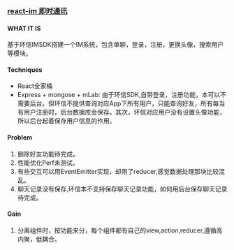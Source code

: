 ### [react-im 即时通讯](https://react-im.netlify.com)

#### WHAT IT IS
基于环信IMSDK搭建一个IM系统，包含单聊，登录，注册，更换头像，搜索用户等模块。

#### Techniques
- React全家桶
- Express + mongose + mLab: 由于环信SDK,自带登录，注册功能，本可以不需要后台。但环信不提供查询对应App下所有用户，只能查询好友，所有每当有用户注册时，后台数据库会保存。其次，环信对应用户没有设置头像功能，所以后台起着保存用户信息的作用。

#### Problem
1. 删除好友功能待完成。
2. 性能优化Perf未测试。
3. 有些交互可以用EventEmitter实现，却用了reducer,感觉数据处理那块比较混乱。
4. 聊天记录没有保存,环信本不支持保存聊天记录功能，如何用后台保存聊天记录待完成。

#### Gain
1. 分离组件时，按功能来分，每个组件都有自己的view,action,reducer,遵循高内聚，低耦合。